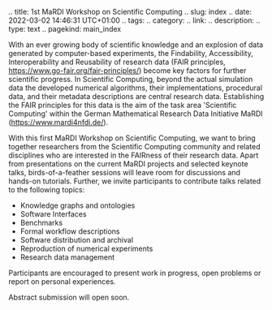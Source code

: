 .. title: 1st MaRDI Workshop on Scientific Computing
.. slug: index
.. date: 2022-03-02 14:46:31 UTC+01:00
.. tags:
.. category:
.. link:
.. description:
.. type: text
.. pagekind: main_index

<!-- # MaRDI Workshop on Scientific Computing -->

With an ever growing body of scientific knowledge and an explosion of data generated by computer-based experiments, the Findability, Accessibility, Interoperability and Reusability of research data (FAIR principles, https://www.go-fair.org/fair-principles/) become key factors for further scientific progress. In Scientific Computing, beyond the actual simulation data the developed numerical algorithms, their implementations, procedural data, and their metadata descriptions are central research data. Establishing the FAIR principles for this data is the aim of the task area 'Scientific Computing' within the German Mathematical Research Data Initiative MaRDI (https://www.mardi4nfdi.de/).

With this first MaRDI Workshop on Scientific Computing, we want to bring together researchers from the Scientific Computing community and related disciplines who are interested in the FAIRness of their research data. Apart from presentations on the current MaRDI projects and selected keynote talks, birds-of-a-feather sessions will leave room for discussions and hands-on tutorials. Further, we invite participants to contribute talks related to the following topics:

- Knowledge graphs and ontologies
- Software Interfaces
- Benchmarks
- Formal workflow descriptions
- Software distribution and archival
- Reproduction of numerical experiments
- Research data management

Participants are encouraged to present work in progress, open problems or report on personal experiences.

Abstract submission will open soon.
